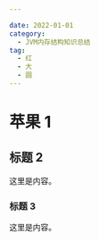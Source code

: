 ```yaml
---

date: 2022-01-01
category:
  - JVM内存结构知识总结
tag:
  - 红
  - 大
  - 圆
---
```


# 苹果 1

## 标题 2

这里是内容。

### 标题 3

这里是内容。
